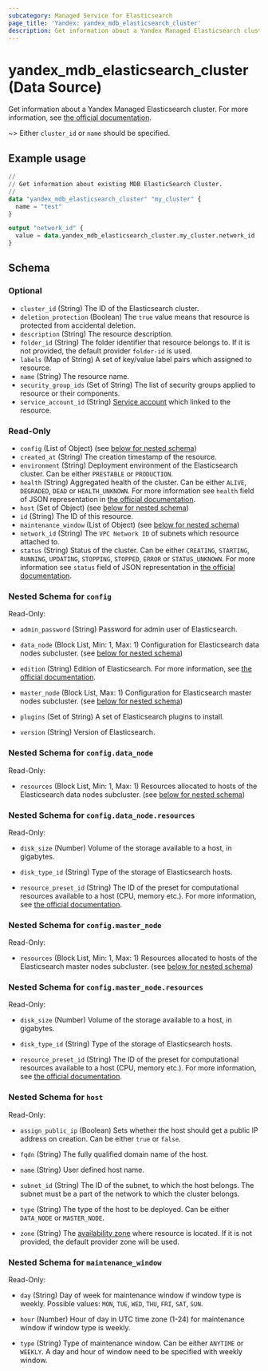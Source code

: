 ```yaml
---
subcategory: Managed Service for Elasticsearch
page_title: 'Yandex: yandex_mdb_elasticsearch_cluster'
description: Get information about a Yandex Managed Elasticsearch cluster.
---
```


# yandex_mdb_elasticsearch_cluster (Data Source)

Get information about a Yandex Managed Elasticsearch cluster. For more information, see [the official documentation](https://yandex.cloud/docs/managed-elasticsearch/concepts).

~> Either `cluster_id` or `name` should be specified.

## Example usage

```terraform
//
// Get information about existing MDB ElasticSearch Cluster.
//
data "yandex_mdb_elasticsearch_cluster" "my_cluster" {
  name = "test"
}

output "network_id" {
  value = data.yandex_mdb_elasticsearch_cluster.my_cluster.network_id
}
```

<!-- schema generated by tfplugindocs -->
## Schema

### Optional

- `cluster_id` (String) The ID of the Elasticsearch cluster.
- `deletion_protection` (Boolean) The `true` value means that resource is protected from accidental deletion.
- `description` (String) The resource description.
- `folder_id` (String) The folder identifier that resource belongs to. If it is not provided, the default provider `folder-id` is used.
- `labels` (Map of String) A set of key/value label pairs which assigned to resource.
- `name` (String) The resource name.
- `security_group_ids` (Set of String) The list of security groups applied to resource or their components.
- `service_account_id` (String) [Service account](https://yandex.cloud/docs/iam/concepts/users/service-accounts) which linked to the resource.

### Read-Only

- `config` (List of Object) (see [below for nested schema](#nestedatt--config))
- `created_at` (String) The creation timestamp of the resource.
- `environment` (String) Deployment environment of the Elasticsearch cluster. Can be either `PRESTABLE` or `PRODUCTION`.
- `health` (String) Aggregated health of the cluster. Can be either `ALIVE`, `DEGRADED`, `DEAD` or `HEALTH_UNKNOWN`. For more information see `health` field of JSON representation in [the official documentation](https://yandex.cloud/docs/managed-elasticsearch/api-ref/Cluster/).
- `host` (Set of Object) (see [below for nested schema](#nestedatt--host))
- `id` (String) The ID of this resource.
- `maintenance_window` (List of Object) (see [below for nested schema](#nestedatt--maintenance_window))
- `network_id` (String) The `VPC Network ID` of subnets which resource attached to.
- `status` (String) Status of the cluster. Can be either `CREATING`, `STARTING`, `RUNNING`, `UPDATING`, `STOPPING`, `STOPPED`, `ERROR` or `STATUS_UNKNOWN`. For more information see `status` field of JSON representation in [the official documentation](https://yandex.cloud/docs/managed-elasticsearch/api-ref/Cluster/).

<a id="nestedatt--config"></a>
### Nested Schema for `config`

Read-Only:

- `admin_password` (String) Password for admin user of Elasticsearch.

- `data_node` (Block List, Min: 1, Max: 1) Configuration for Elasticsearch data nodes subcluster. (see [below for nested schema](#nestedobjatt--config--data_node))

- `edition` (String) Edition of Elasticsearch. For more information, see [the official documentation](https://yandex.cloud/docs/managed-elasticsearch/concepts/es-editions).

- `master_node` (Block List, Max: 1) Configuration for Elasticsearch master nodes subcluster. (see [below for nested schema](#nestedobjatt--config--master_node))

- `plugins` (Set of String) A set of Elasticsearch plugins to install.

- `version` (String) Version of Elasticsearch.


<a id="nestedobjatt--config--data_node"></a>
### Nested Schema for `config.data_node`

Read-Only:

- `resources` (Block List, Min: 1, Max: 1) Resources allocated to hosts of the Elasticsearch data nodes subcluster. (see [below for nested schema](#nestedobjatt--config--data_node--resources))


<a id="nestedobjatt--config--data_node--resources"></a>
### Nested Schema for `config.data_node.resources`

Read-Only:

- `disk_size` (Number) Volume of the storage available to a host, in gigabytes.

- `disk_type_id` (String) Type of the storage of Elasticsearch hosts.

- `resource_preset_id` (String) The ID of the preset for computational resources available to a host (CPU, memory etc.). For more information, see [the official documentation](https://yandex.cloud/docs/managed-elasticsearch/concepts).




<a id="nestedobjatt--config--master_node"></a>
### Nested Schema for `config.master_node`

Read-Only:

- `resources` (Block List, Min: 1, Max: 1) Resources allocated to hosts of the Elasticsearch master nodes subcluster. (see [below for nested schema](#nestedobjatt--config--master_node--resources))


<a id="nestedobjatt--config--master_node--resources"></a>
### Nested Schema for `config.master_node.resources`

Read-Only:

- `disk_size` (Number) Volume of the storage available to a host, in gigabytes.

- `disk_type_id` (String) Type of the storage of Elasticsearch hosts.

- `resource_preset_id` (String) The ID of the preset for computational resources available to a host (CPU, memory etc.). For more information, see [the official documentation](https://yandex.cloud/docs/managed-elasticsearch/concepts).





<a id="nestedatt--host"></a>
### Nested Schema for `host`

Read-Only:

- `assign_public_ip` (Boolean) Sets whether the host should get a public IP address on creation. Can be either `true` or `false`.

- `fqdn` (String) The fully qualified domain name of the host.

- `name` (String) User defined host name.

- `subnet_id` (String) The ID of the subnet, to which the host belongs. The subnet must be a part of the network to which the cluster belongs.

- `type` (String) The type of the host to be deployed. Can be either `DATA_NODE` or `MASTER_NODE`.

- `zone` (String) The [availability zone](https://yandex.cloud/docs/overview/concepts/geo-scope) where resource is located. If it is not provided, the default provider zone will be used.



<a id="nestedatt--maintenance_window"></a>
### Nested Schema for `maintenance_window`

Read-Only:

- `day` (String) Day of week for maintenance window if window type is weekly. Possible values: `MON`, `TUE`, `WED`, `THU`, `FRI`, `SAT`, `SUN`.

- `hour` (Number) Hour of day in UTC time zone (1-24) for maintenance window if window type is weekly.

- `type` (String) Type of maintenance window. Can be either `ANYTIME` or `WEEKLY`. A day and hour of window need to be specified with weekly window.

